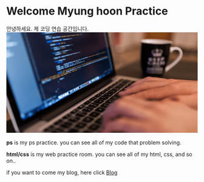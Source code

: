 ﻿

# Welcome Myung hoon Practice 

안녕하세요. 제 코딩 연습 공간입니다.
![Screenshot](./asset/blog/Coding-Practice..png)

**ps** is my ps practice. you can see all of my code that problem solving.

**html/css** is my web practice room. you can see all of my html, css, and so on..

if you want to come my blog, here click [Blog]

[blog]:
https://tallman.tistory.com
